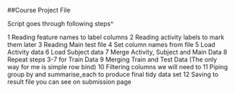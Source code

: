 ##Course Project File

Script goes through following steps^

1 Reading feature names to label columns
2 Reading activity labels to mark them later
3 Reading Main test file 
4 Set column names from file
5 Load Activity data
6 Load Subject data
7 Merge Activity, Subject and Main Data
8 Repeat steps 3-7 for Train Data
9 Merging Train and Test Data (The only way for me is simple row bind)
10 Filtering columns we will need to 
11 Piping group by and summarise_each to produce final tidy data set
12 Saving to result file you can see on submission page


